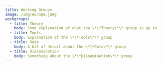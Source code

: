 ```yaml
---
title: Working Groups
image: /img/europe.jpeg
workgroups:
  - title: Theory
    body: Some explanation of what the \*\*Theory\*\* group is up to
  - title: Tools
    body: Explanation of the \*\*Tools\*\* group
  - title: Data
    body: A bit of detail about the \*\*Data\*\* group
  - title: Dissemination
    body: Something about the \*\*Dissemination\*\* group
---
```

